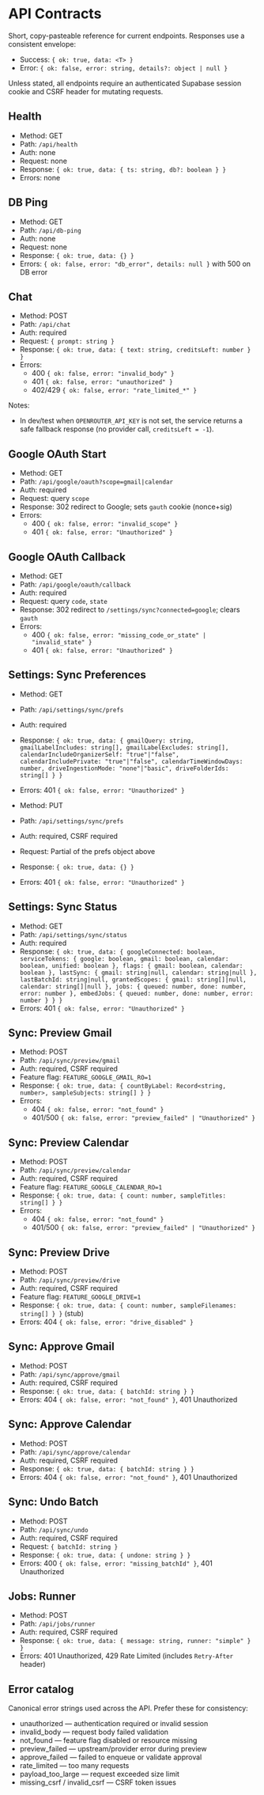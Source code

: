 # API Contracts

Short, copy-pasteable reference for current endpoints. Responses use a consistent envelope:

- Success: `{ ok: true, data: <T> }`
- Error: `{ ok: false, error: string, details?: object | null }`

Unless stated, all endpoints require an authenticated Supabase session cookie and CSRF header for mutating requests.

## Health

- Method: GET
- Path: `/api/health`
- Auth: none
- Request: none
- Response: `{ ok: true, data: { ts: string, db?: boolean } }`
- Errors: none

## DB Ping

- Method: GET
- Path: `/api/db-ping`
- Auth: none
- Request: none
- Response: `{ ok: true, data: {} }`
- Errors: `{ ok: false, error: "db_error", details: null }` with 500 on DB error

## Chat

- Method: POST
- Path: `/api/chat`
- Auth: required
- Request: `{ prompt: string }`
- Response: `{ ok: true, data: { text: string, creditsLeft: number } }`
- Errors:
  - 400 `{ ok: false, error: "invalid_body" }`
  - 401 `{ ok: false, error: "unauthorized" }`
  - 402/429 `{ ok: false, error: "rate_limited_*" }`

Notes:

- In dev/test when `OPENROUTER_API_KEY` is not set, the service returns a safe fallback response (no provider call, `creditsLeft = -1`).

## Google OAuth Start

- Method: GET
- Path: `/api/google/oauth?scope=gmail|calendar`
- Auth: required
- Request: query `scope`
- Response: 302 redirect to Google; sets `gauth` cookie (nonce+sig)
- Errors:
  - 400 `{ ok: false, error: "invalid_scope" }`
  - 401 `{ ok: false, error: "Unauthorized" }`

## Google OAuth Callback

- Method: GET
- Path: `/api/google/oauth/callback`
- Auth: required
- Request: query `code`, `state`
- Response: 302 redirect to `/settings/sync?connected=google`; clears `gauth`
- Errors:
  - 400 `{ ok: false, error: "missing_code_or_state" | "invalid_state" }`
  - 401 `{ ok: false, error: "Unauthorized" }`

## Settings: Sync Preferences

- Method: GET
- Path: `/api/settings/sync/prefs`
- Auth: required
- Response: `{ ok: true, data: { gmailQuery: string, gmailLabelIncludes: string[], gmailLabelExcludes: string[], calendarIncludeOrganizerSelf: "true"|"false", calendarIncludePrivate: "true"|"false", calendarTimeWindowDays: number, driveIngestionMode: "none"|"basic", driveFolderIds: string[] } }`
- Errors: 401 `{ ok: false, error: "Unauthorized" }`

- Method: PUT
- Path: `/api/settings/sync/prefs`
- Auth: required, CSRF required
- Request: Partial of the prefs object above
- Response: `{ ok: true, data: {} }`
- Errors: 401 `{ ok: false, error: "Unauthorized" }`

## Settings: Sync Status

- Method: GET
- Path: `/api/settings/sync/status`
- Auth: required
- Response: `{ ok: true, data: { googleConnected: boolean, serviceTokens: { google: boolean, gmail: boolean, calendar: boolean, unified: boolean }, flags: { gmail: boolean, calendar: boolean }, lastSync: { gmail: string|null, calendar: string|null }, lastBatchId: string|null, grantedScopes: { gmail: string[]|null, calendar: string[]|null }, jobs: { queued: number, done: number, error: number }, embedJobs: { queued: number, done: number, error: number } } }`
- Errors: 401 `{ ok: false, error: "Unauthorized" }`

## Sync: Preview Gmail

- Method: POST
- Path: `/api/sync/preview/gmail`
- Auth: required, CSRF required
- Feature flag: `FEATURE_GOOGLE_GMAIL_RO=1`
- Response: `{ ok: true, data: { countByLabel: Record<string, number>, sampleSubjects: string[] } }`
- Errors:
  - 404 `{ ok: false, error: "not_found" }`
  - 401/500 `{ ok: false, error: "preview_failed" | "Unauthorized" }`

## Sync: Preview Calendar

- Method: POST
- Path: `/api/sync/preview/calendar`
- Auth: required, CSRF required
- Feature flag: `FEATURE_GOOGLE_CALENDAR_RO=1`
- Response: `{ ok: true, data: { count: number, sampleTitles: string[] } }`
- Errors:
  - 404 `{ ok: false, error: "not_found" }`
  - 401/500 `{ ok: false, error: "preview_failed" | "Unauthorized" }`

## Sync: Preview Drive

- Method: POST
- Path: `/api/sync/preview/drive`
- Auth: required, CSRF required
- Feature flag: `FEATURE_GOOGLE_DRIVE=1`
- Response: `{ ok: true, data: { count: number, sampleFilenames: string[] } }` (stub)
- Errors: 404 `{ ok: false, error: "drive_disabled" }`

## Sync: Approve Gmail

- Method: POST
- Path: `/api/sync/approve/gmail`
- Auth: required, CSRF required
- Response: `{ ok: true, data: { batchId: string } }`
- Errors: 404 `{ ok: false, error: "not_found" }`, 401 Unauthorized

## Sync: Approve Calendar

- Method: POST
- Path: `/api/sync/approve/calendar`
- Auth: required, CSRF required
- Response: `{ ok: true, data: { batchId: string } }`
- Errors: 404 `{ ok: false, error: "not_found" }`, 401 Unauthorized

## Sync: Undo Batch

- Method: POST
- Path: `/api/sync/undo`
- Auth: required, CSRF required
- Request: `{ batchId: string }`
- Response: `{ ok: true, data: { undone: string } }`
- Errors: 400 `{ ok: false, error: "missing_batchId" }`, 401 Unauthorized

## Jobs: Runner

- Method: POST
- Path: `/api/jobs/runner`
- Auth: required, CSRF required
- Response: `{ ok: true, data: { message: string, runner: "simple" } }`
- Errors: 401 Unauthorized, 429 Rate Limited (includes `Retry-After` header)

## Error catalog

Canonical error strings used across the API. Prefer these for consistency:

- unauthorized — authentication required or invalid session
- invalid_body — request body failed validation
- not_found — feature flag disabled or resource missing
- preview_failed — upstream/provider error during preview
- approve_failed — failed to enqueue or validate approval
- rate_limited — too many requests
- payload_too_large — request exceeded size limit
- missing_csrf / invalid_csrf — CSRF token issues
